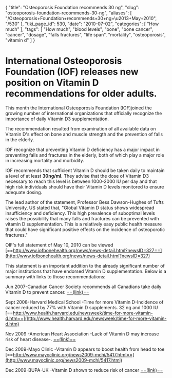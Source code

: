{
    "title": "Osteoporosis Foundation recommends 30 ng",
    "slug": "osteoporosis-foundation-recommends-30-ng",
    "aliases": [
        "/Osteoporosis+Foundation+recommends+30+ng+\u2013+May+2010",
        "/530"
    ],
    "tiki_page_id": 530,
    "date": "2010-07-02",
    "categories": [
        "How much"
    ],
    "tags": [
        "How much",
        "blood levels",
        "bone",
        "bone cancer",
        "cancer",
        "dosage",
        "falls fractures",
        "life span",
        "mortality",
        "osteoporosis",
        "vitamin d"
    ]
}


# International Osteoporosis Foundation (IOF) releases new position on Vitamin D recommendations for older adults.

This month the International Osteoporosis Foundation (IOF)joined the growing number of international organizations that officially recognize the importance of daily Vitamin D3 supplementation.

The recommendation resulted from examination of all available data on Vitamin D's effect on bone and muscle strength and the prevention of falls in the elderly.

IOF recognize that preventing Vitamin D deficiency has a major impact in preventing falls and fractures in the elderly, both of which play a major role in increasing mortality and morbidity.

IOF recommends that sufficient Vitamin D should be taken daily to maintain a level of at least  **30ng/ml.** They advise that the dose of Vitamin D3 necessary to reach this level is between 1000-2000 IU per day and that high risk individuals should have their Vitamin D levels monitored to ensure adequate dosing.

The lead author of the statement, Professor Bess Dawson-Hughes of Tufts University, US stated that, "Global Vitamin D status shows widespread insufficiency and deficiency. This high prevalence of suboptimal levels raises the possibility that many falls and fractures can be prevented with vitamin D supplementation. This is a relatively easy public health measure that could have significant positive effects on the incidence of osteoporotic fractures."

OIF's full statement of May 10, 2010 can be viewed [==http://www.iofbonehealth.org/news/news-detail.html?newsID=327==](http://www.iofbonehealth.org/news/news-detail.html?newsID=327)

This statement is an important addition to the already significant number of major institutions that have endorsed Vitamin D supplementation. Below is a summary with links to those recommendations:

Jun 2007-Canadian Cancer Society recommends all Canadians take daily Vitamin D to prevent cancer. [==(link)==](http://r20.rs6.net/tn.jsp?et=1103451922619&amp;s=1300&amp;e=001ci78DPlegYwhr7hqZ5Oq9K8Nm2wqh6ZwFRGHy41VnR1CWPim8yhf4NeYSHxsyqrCmcwGGL8Gqse1V77Sfjmiay5bTdOsn58ye3we3VmhXgVuReejG9ekQnM1rOAeXhB9CUca4CAvtEF94Qqvge4kcDopXeABZvvSLfeWhG3ss1xhdnaUP17ZW3wXRplh_m_dld7Sy47dmCE8L_0pofRHjFe5FT3Tyi5VLGnaMs4MsBtW1UuPhU8IlbXZN96rBQspxvLxks00GfVYxOl4ytCPW-yCnQ0I1irtwaBv-4S-h5WMMChNpN17j0gepm9e9el8JLI4chDJO1RWlSrqBavDiA==)

Sept 2008-Harvard Medical School -Time for more Vitamin D-Incidence of cancer reduced by 77% with Vitamin D supplements. 32 ng and 1000 IU  [==http://www.health.harvard.edu/newsweek/time-for-more-vitamin-d.htm==](http://www.health.harvard.edu/newsweek/time-for-more-vitamin-d.htm)

Nov 2009 -American Heart Association -Lack of Vitamin D may increase risk of heart disease-. [==(link)==](http://r20.rs6.net/tn.jsp?et=1103451922619&amp;s=1300&amp;e=001ci78DPlegYwj1Fp8MkKeCyHKZDqfbNmOaYrGgwBvQFtmGtzybSdVxFsEn2eTD2gEnTzmzVoRTfyuz344KSYAODF-bxvRjkbRIPFbKhkSPFH4TosAwDXtLV8aG6QiQgLbQNwMMDgxpQbDDyBCH8ggZqrUyp6nnpcKaM-R__wfFSI=)

Dec 2009-Mayo Clinic -Vitamin D appears to boost health from head to toe [==http://www.mayoclinic.org/news2009-mchi/5417.html==](http://www.mayoclinic.org/news2009-mchi/5417.html)

Dec 2009-BUPA-UK -Vitamin D shown to reduce risk of cancer [==(link)==](http://r20.rs6.net/tn.jsp?et=1103451922619&amp;s=1300&amp;e=001ci78DPlegYwQtuEDuFuwt7hjaUfS-gccaqIYsHdWQeanYx-uktR5JN7dSM0BajyQsHqwVE5jL0JLeWbzFxE7LpR9rFMcgNOD3afklWZGmRSXYyaKeixl_mv0SSLE6hta4jK96lF2YSM_xfqUGWcWR6AXE6t5xu3Fl5q_ITZP9plEnTLnTdUkob1PGKY9Seef)